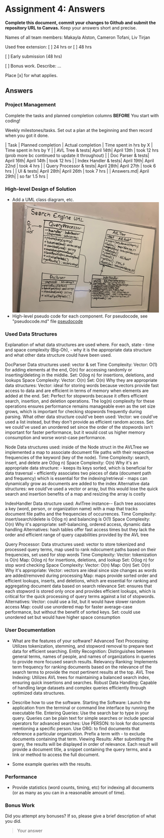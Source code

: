 # Assignment 4: Answers

**Complete this document, commit your changes to Github and submit the repository URL to Canvas.** Keep your answers short and precise.

Names of all team members: Makayla Alston, Cameron Tofani, Liv Tirjan




Used free extension: [ ] 24 hrs or [ ] 48 hrs

[ ] Early submission (48 hrs)

[ ] Bonus work. Describe: ...

Place [x] for what applies.


## Answers

### Project Management

Complete the tasks and planned completion columns **BEFORE** You start with 
coding!


Weekly milestones/tasks. Set out a plan at the beginning and then record when you got it done.

| Task        | Planned completion | Actual completion | Time spent in hrs by X | Time spent in hrs by Y |
| AVL Tree & tests| April 14th| April 13th | took 12 hrs (prob more bc continued to update it throughout) | 
| Doc Parser & tests| April 16th| April 14th | took 12 hrs | 
| Index Handler & tests| April 19th| April 22nd | took 4 hrs | 
| Query Processor & tests| April 28th| April 27th | took 6 hrs | 
| UI & tests| April 28th| April 26th | took 7 hrs | 
| Answers.md| April 29th|  | so far 1.5 hrs | 



### High-level Design of Solution

- Add a UML class diagram, etc.
![UML Diagram](UMLSearchEngine.png)
- High-level pseudo code for each component.
For pseudocode, see "pseudocode.md" file
[pseudocode](pseudocode.md)

### Used Data Structures
Explanation of what data structures are used where. For each, state
    - time and space complexity (Big-Oh),
    - why it is the appropriate data structure and what other data structure could have been used.

DocParser
    Data structures used: vector & set
    Time Complexity:
        Vector: O(1) for adding elements at the end, O(n) for accessing randomly or inserting/deleting in the middle.
        Set: O(log n) for insertions, deletions, and lookups
    Space Complexity:
        Vector: O(n) 
        Set: O(n) 
    Why they are appropriate data structures:
        Vector: ideal for storing words because vectors provide fast access to data and are efficient in terms of memory when elements are added at the end.
        Set: Perfect for stopwords because it offers efficient search, insertion, and deletion operations. The log(n) complexity for these operations ensures performance remains manageable even as the set size grows, which is important for checking stopwords frequently during parsing.
    What other data structure could've been used:
        Vector: we could've used a list instead, but they don't provide as efficient random access. 
        Set: we could've used an unordered set since the order of the stopwords isn't important for faster performance, but it would cost us higher memory consumption and worse worst-case performance. 

Node
    Data structures used: inside of the Node struct in the AVLTree we implemented a map to associate document file paths with their respective frequencies of the keyword (key of the node).
    Time Complexity: search, insert, and delete are O(log n)
    Space Complexity: O(n)
    Why it's an appropriate data structure: 
        - keeps its keys sorted, which is beneficial for data traversal
        - efficiently associates two pieces of data (document path and frequency) which is essential for the indexing/retrieval
        - maps can dynamically grow as documents are added to the index
    Alternative data structures: we could've used a vector or array, but this would lose the quick search and insertion benefits of a map and resizing the array is costly

IndexHandler
    Data structure used: AvlTree instance-- Each tree associates a key (word, person, or organization name) with a map that tracks document file paths and the frequencies of occurrences.
    Time Complexity: insert/search/delete is O(log n) and balancing is O(1)
    Space Complexity: O(n)
    Why it's appropriate: self-balancing, ordered access, dynamic data handling
    Alternatives: hash tables offer fast access times but they lack the order and efficient range of query capabilities provided by the AVL tree

Query Processor:
    Data structures used: vector to store tokenized and processed query terms, map used to rank ndocument paths based on their frequencies, set used for stop words
    Time Complexity:
        Vector:  tokenization is O(n)
        Map: O(log n) for insertions, deletions, and lookup
        Set: O(log n) for stop word checking
    Space Complexity:
        Vector: O(n)
        Map: O(n)
        Set: O(n)
    Why it's appropriate: 
        Vector: vectors are ideal since size changes as words are added/removed during processing
        Map: maps provide sorted order and efficient lookups, inserts, and deletions, which are essential for ranking and aggregating document data based on search relevance
        Set: ensures that each stopword is stored only once and provides efficient lookups, which is critical for the quick processing of query terms against a list of stopwords.
    Alternatives: 
        Vector: could use a list, but it would have slower random access
        Map: could use unordered map for faster average-case performance, but without the benefit of sorted keys.
        Set: could use unordered set but would have higher space consumption



### User Documentation
- What are the features of your software?
Advanced Text Processing: Utilizes tokenization, stemming, and stopword removal to prepare text data for efficient searching.
Entity Recognition: Distinguishes between general terms, names of people, and names of organizations in queries to provide more focused search results.
Relevancy Ranking: Implements term frequency for ranking documents based on the relevance of the search terms to provide the most pertinent results at the top.
AVL Tree Indexing: Utilizes AVL trees for maintaining a balanced search index, ensuring quick insertions and searches.
Robust Data Handling: Capable of handling large datasets and complex queries efficiently through optimized data structures.

- Describe how to use the software.
Starting the Software: Launch the application from the terminal or command line interface by running the executable file. 
Entering Queries: Use the search bar to type in your query. Queries can be plain text for simple searches or include special operators for advanced searches:
Use PERSON:<name> to look for documents mentioning a specific person.
Use ORG:<organization> to find documents that reference a particular organization.
Prefix a term with - to exclude documents containing that term.
Viewing Results: After submitting the query, the results will be displayed in order of relevance. Each result will provide a document title, a snippet containing the query terms, and a link or method to access the full document.

- Some example queries with the results.

### Performance
- Provide statistics (word counts, timing, etc) for indexing all documents (or as many as you can in a reasonable amount of time).

### Bonus Work
Did you attempt any bonuses? If so, please give a brief description of what you did.

   > Your answer

